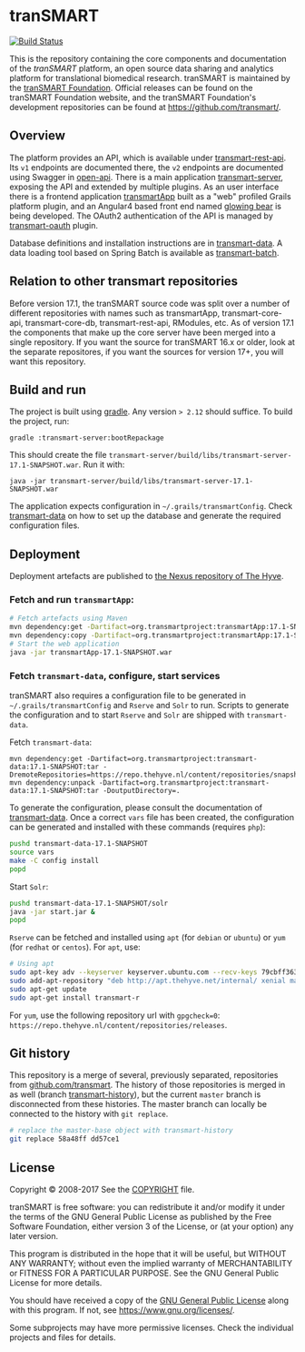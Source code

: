 # tranSMART
[![Build Status](https://travis-ci.org/thehyve/transmart-core.svg?branch=master)](https://travis-ci.org/thehyve/transmart-core/branches)

This is the repository containing the core components and documentation of the _tranSMART_ platform,
an open source data sharing and analytics platform for translational biomedical research. tranSMART
is maintained by the [tranSMART Foundation](http://transmartfoundation.org). Official releases
can be found on the tranSMART Foundation website, and the tranSMART Foundation's development repositories
can be found at <https://github.com/transmart/>.

## Overview

The platform provides an API, which is available under [transmart-rest-api](transmart-rest-api).
Its `v1` endpoints are documented there, the `v2` endpoints are documented using Swagger in [open-api](open-api).
There is a main application [transmart-server](transmart-server), exposing the API and extended by multiple plugins. As an user interface there is a frontend application [transmartApp](transmartApp) built as a "web" profiled Grails platform plugin, and an Angular4 based
front end named [glowing bear](https://github.com/thehyve/glowing-bear) is being developed.
The OAuth2 authentication of the API is managed by [transmart-oauth](transmart-oauth) plugin.

Database definitions and installation instructions are in [transmart-data](transmart-data).
A data loading tool based on Spring Batch is available as [transmart-batch](transmart-batch).

## Relation to other transmart repositories

Before version 17.1, the tranSMART source code was split over a number of different repositories with names such
as transmartApp, transmart-core-api, transmart-core-db, transmart-rest-api, RModules, etc. As of version 17.1 the
components that make up the core server have been merged into a single repository. If you want the source for
tranSMART 16.x or older, look at the separate repositores, if you want the sources for version 17+, you will want
this repository.

## Build and run

The project is built using [gradle](https://gradle.org/). Any version `> 2.12` should suffice.
To build the project, run:
```
gradle :transmart-server:bootRepackage
```
This should create the file `transmart-server/build/libs/transmart-server-17.1-SNAPSHOT.war`.
Run it with:
```
java -jar transmart-server/build/libs/transmart-server-17.1-SNAPSHOT.war
```

The application expects configuration in `~/.grails/transmartConfig`. Check [transmart-data](transmart-data) on how to set up the database and generate the required configuration files.

## Deployment

Deployment artefacts are published to [the Nexus repository of The Hyve](https://repo.thehyve.nl/).

### Fetch and run `transmartApp`: 
```bash
# Fetch artefacts using Maven 
mvn dependency:get -Dartifact=org.transmartproject:transmartApp:17.1-SNAPSHOT:war -DremoteRepositories=https://repo.thehyve.nl/content/repositories/snapshots/,https://repo.grails.org/grails/core
mvn dependency:copy -Dartifact=org.transmartproject:transmartApp:17.1-SNAPSHOT:war -DoutputDirectory=.
# Start the web application
java -jar transmartApp-17.1-SNAPSHOT.war
```

### Fetch `transmart-data`, configure, start services
tranSMART also requires a configuration file to be generated in `~/.grails/transmartConfig`
and `Rserve` and `Solr` to run.
Scripts to generate the configuration and to start `Rserve` and `Solr` are shipped with
`transmart-data`.

Fetch `transmart-data`:
```
mvn dependency:get -Dartifact=org.transmartproject:transmart-data:17.1-SNAPSHOT:tar -DremoteRepositories=https://repo.thehyve.nl/content/repositories/snapshots/
mvn dependency:unpack -Dartifact=org.transmartproject:transmart-data:17.1-SNAPSHOT:tar -DoutputDirectory=.
```
To generate the configuration, please consult the documentation of [transmart-data](transmart-data).
Once a correct `vars` file has been created, the configuration can be generated and installed
with these commands (requires `php`):
```bash
pushd transmart-data-17.1-SNAPSHOT
source vars
make -C config install
popd
```

Start `Solr`:
```bash
pushd transmart-data-17.1-SNAPSHOT/solr
java -jar start.jar &
popd
```

`Rserve` can be fetched and installed using `apt` (for `debian` or `ubuntu`) or `yum` (for `redhat` or `centos`).
For `apt`, use:
```bash
# Using apt
sudo apt-key adv --keyserver keyserver.ubuntu.com --recv-keys 79cbff36340878cfb6a09bbecf5b7bd93375da21
sudo add-apt-repository "deb http://apt.thehyve.net/internal/ xenial main"
sudo apt-get update
sudo apt-get install transmart-r
```
For `yum`, use the following repository url with `gpgcheck=0`: `https://repo.thehyve.nl/content/repositories/releases`.


## Git history

This repository is a merge of several, previously separated, repositories from [github.com/transmart](https://github.com/transmart/).
The history of those repositories is merged in as well (branch [transmart-history](../../tree/transmart-history)), but the current `master` branch is disconnected from
these histories. The master branch can locally be connected to the history with `git replace`.
```bash
# replace the master-base object with transmart-history
git replace 58a48ff dd57ce1
```

## License

Copyright &copy; 2008-2017
See the [COPYRIGHT](COPYRIGHT) file.

tranSMART is free software: you can redistribute it and/or modify it under the terms of the GNU General Public License as published by the Free Software Foundation, either version 3 of the License, or (at your option) any later version.

This program is distributed in the hope that it will be useful,
but WITHOUT ANY WARRANTY; without even the implied warranty of
MERCHANTABILITY or FITNESS FOR A PARTICULAR PURPOSE.  See the
GNU General Public License for more details.

You should have received a copy of the [GNU General Public License](gpl-3.0.txt) along with this program. If not, see https://www.gnu.org/licenses/.


Some subprojects may have more permissive licenses. Check the individual projects and files for details.

